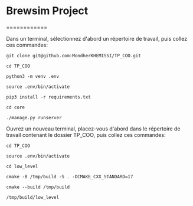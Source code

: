 # Brewsim Project
============

Dans un terminal, sélectionnez d'abord un répertoire de travail, puis collez ces commandes:

    git clone git@github.com:MondherKHEMISSI/TP_COO.git

    cd TP_COO

    python3 -m venv .env

    source .env/bin/activate

    pip3 install -r requirements.txt

    cd core

    ./manage.py runserver

Ouvrez un nouveau terminal, placez-vous d'abord dans le répertoire de travail contenant le dossier TP_COO, puis collez ces commandes:

    cd TP_COO

    source .env/bin/activate

    cd low_level

    cmake -B /tmp/build -S . -DCMAKE_CXX_STANDARD=17

    cmake --build /tmp/build

    /tmp/build/low_level
